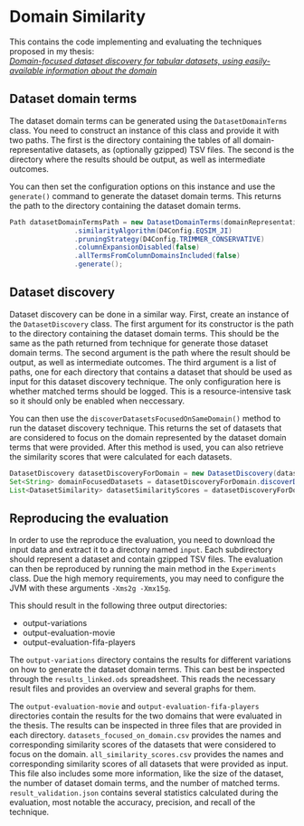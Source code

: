 # Domain Similarity

This contains the code implementing and evaluating the techniques proposed in my thesis:  
[_Domain-focused dataset discovery for tabular datasets, using easily-available information about the domain_](http://resolver.tudelft.nl/uuid:012f7697-16be-4c93-965b-b4f8ebd391b3)

## Dataset domain terms
The dataset domain terms can be generated using the `DatasetDomainTerms` class.
You need to construct an instance of this class and provide it with two paths. 
The first is the directory containing the tables of all domain-representative datasets, as (optionally gzipped) TSV files.
The second is the directory where the results should be output, as well as intermediate outcomes.

You can then set the configuration options on this instance and use the `generate()` command to generate the dataset domain terms.
This returns the path to the directory containing the dataset domain terms.

```java
Path datasetDomainTermsPath = new DatasetDomainTerms(domainRepresentativeDatasetsDirectory, outputDirectory)
				.similarityAlgorithm(D4Config.EQSIM_JI)
				.pruningStrategy(D4Config.TRIMMER_CONSERVATIVE)
				.columnExpansionDisabled(false)
				.allTermsFromColumnDomainsIncluded(false)
				.generate();
```

## Dataset discovery
Dataset discovery can be done in a similar way.
First, create an instance of the `DatasetDiscovery` class.
The first argument for its constructor is the path to the directory containing the dataset domain terms.
This should be the same as the path returned from technique for generate those dataset domain terms.
The second argument is the path where the result should be output, as well as intermediate outcomes.
The third argument is a list of paths, one for each directory that contains a dataset that should be used as input for this dataset discovery technique.
The only configuration here is whether matched terms should be logged.
This is a resource-intensive task so it should only be enabled when neccessary.

You can then use the `discoverDatasetsFocusedOnSameDomain()` method to run the dataset discovery technique.
This returns the set of datasets that are considered to focus on the domain represented by the dataset domain terms that were provided.
After this method is used, you can also retrieve the similarity scores that were calculated for each datasets.

```java
DatasetDiscovery datasetDiscoveryForDomain = new DatasetDiscovery(datasetDomainTermsDirectory, outputDirectory, inputDatasets);
Set<String> domainFocusedDatasets = datasetDiscoveryForDomain.discoverDatasetsFocusedOnSameDomain();
List<DatasetSimilarity> datasetSimilarityScores = datasetDiscoveryForDomain.getDatasetSimilarityScores();
```
## Reproducing the evaluation
In order to use the reproduce the evaluation, you need to download the input data and extract it to a directory named `input`.
Each subdirectory should represent a dataset and contain gzipped TSV files.
The evaluation can then be reproduced by running the main method in the `Experiments` class.
Due the high memory requirements, you may need to configure the JVM with these arguments `-Xms2g -Xmx15g`.

This should result in the following three output directories:
* output-variations
* output-evaluation-movie
* output-evaluation-fifa-players

The `output-variations` directory contains the results for different variations on how to generate the dataset domain terms.
This can best be inspected through the `results_linked.ods` spreadsheet.
This reads the necessary result files and provides an overview and several graphs for them.

The `output-evaluation-movie` and `output-evaluation-fifa-players` directories contain the results for the two domains that were evaluated in the thesis. 
The results can be inspected in three files that are provided in each directory.
`datasets_focused_on_domain.csv` provides the names and corresponding similarity scores of the datasets that were considered to focus on the domain.
`all_similarity_scores.csv` provides the names and corresponding similarity scores of all datasets that were provided as input.
This file also includes some more information, like the size of the dataset, the number of dataset domain terms, and the number of matched terms.
`result_validation.json` contains several statistics calculated during the evaluation, most notable the accuracy, precision, and recall of the technique.
